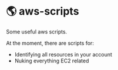 # 🌎 aws-scripts
Some useful aws scripts.

At the moment, there are scripts for:
- Identifying all resources in your account
- Nuking everything EC2 related
